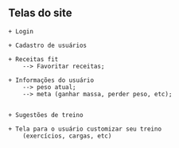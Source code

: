 ## Telas do site
    + Login

    + Cadastro de usuários

    + Receitas fit
        --> Favoritar receitas;

    + Informações do usuário
        --> peso atual;
        --> meta (ganhar massa, perder peso, etc);


    + Sugestões de treino
    
    + Tela para o usuário customizar seu treino
        (exercícios, cargas, etc)